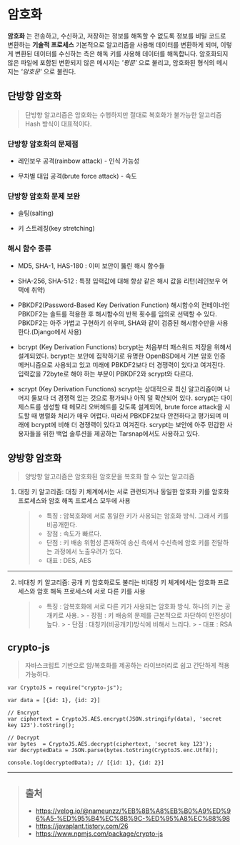 # 암호화
 __암호화__ 는 전송하고, 수신하고, 저장하는 정보를 해독할 수 없도록 정보를 비밀 코드로 변환하는 __기술적 프로세스__  기본적으로 알고리즘을 사용해 데이터를 변환하게 되며, 이렇게 변환된 데이터를 수신하는 측은 해독 키를 사용해 데이터를 해독합니다. 암호화되지 않은 파일에 포함된 변환되지 않은 메시지는 _'평문'_ 으로 불리고, 암호화된 형식의 메시지는 _'암호문'_ 으로 불린다.



## 단방향 암호화

> 단방향 알고리즘은 암호화는 수행하지만 절대로 복호화가 불가능한 알고리즘
Hash 방식이 대표적이다.

### 단방향 암호화의 문제점

 - 레인보우 공격(rainbow attack) - 인식 가능성
    
 - 무차별 대입 공격(brute force attack) - 속도

### 단방향 암호화 문제 보완

- 솔팅(salting)

- 키 스트레칭(key stretching)

### 해시 함수 종류
 - MD5, SHA-1, HAS-180 : 이미 보안이 뚫린 해시 함수들
 - SHA-256, SHA-512 : 특정 입력값에 대해 항상 같은 해시 값을 리턴(레인보우 어택에 취약)

 - PBKDF2(Password-Based Key Derivation Function)
 해시함수의 컨테이너인 PBKDF2는 솔트를 적용한 후 해시함수의 반복 횟수를 임의로 선택할 수 있다. PBKDF2는 아주 가볍고 구현하기 쉬우며, SHA와 같이 검증된 해시함수만을 사용한다.(Django에서 사용)

 - bcrypt (Key Derivation Functions)
 bcrypt는 처음부터 패스워드 저장을 위해서 설계되었다. bcrypt는 보안에 집착하기로 유명한 OpenBSD에서 기본 암호 인증 메커니즘으로 사용되고 있고 미래에 PBKDF2보다 더 경쟁력이 있다고 여겨진다. 입력값을 72byte로 해야 하는 부분이 PBKDF2와 scrypt와 다르다.

 - scrypt (Key Derivation Functions)
 scrypt는 상대적으로 최신 알고리즘이며 나머지 둘보다 더 경쟁력 있는 것으로 평가되나 아직 덜 확산되어 있다. scrypt는 다이제스트를 생성할 때 메모리 오버헤드를 갖도록 설계되어, brute force attack을 시도할 때 병렬화 처리가 매우 어렵다. 따라서 PBKDF2보다 안전하다고 평가되며 미래에 bcrypt에 비해 더 경쟁력이 있다고 여겨진다. scrypt는 보안에 아주 민감한 사용자들을 위한 백업 솔루션을 제공하는 Tarsnap에서도 사용하고 있다.

## 양방향 암호화
> 양방향 알고리즘은 암호화된 암호문을 복호화 할 수 있는 알고리즘

 1. 대칭 키 알고리즘: 대칭 키 체계에서는 서로 관련되거나 동일한 암호화 키를 암호화 프로세스와 암호 해독 프로세스 모두에 사용
    > - 특징 : 암복호화에 서로 동일한 키가 사용되는 암호화 방식. 그래서 키를 비공개한다.
    > - 장점 : 속도가 빠르다.
    > - 단점 : 키 배송 위험성 존재하여 송신 측에서 수신측에 암호 키를 전달하는 과정에서 노출우려가 있다.
    > - 대표 : DES, AES
---

 2. 비대칭 키 알고리즘: 공개 키 암호화로도 불리는 비대칭 키 체계에서는 암호화 프로세스와 암호 해독 프로세스에 서로 다른 키를 사용
    > - 특징 : 암복호화에 서로 다른 키가 사용되는 암호화 방식. 하나의 키는 공개키로 사용.
        > - 장점 : 키 배송의 문제를 근본적으로 차단하여 안전성이 높다.
        > - 단점 : 대칭키(비공개키)방식에 비해서 느리다.
        > - 대표 : RSA

## crypto-js
 > 자바스크립트 기반으로 암/복호화를 제공하는 라이브러리로 쉽고 간단하게 적용 가능하다. 
```
var CryptoJS = require("crypto-js");

var data = [{id: 1}, {id: 2}]

// Encrypt
var ciphertext = CryptoJS.AES.encrypt(JSON.stringify(data), 'secret key 123').toString();

// Decrypt
var bytes  = CryptoJS.AES.decrypt(ciphertext, 'secret key 123');
var decryptedData = JSON.parse(bytes.toString(CryptoJS.enc.Utf8));

console.log(decryptedData); // [{id: 1}, {id: 2}]
```
---

> ## 출처
> - https://velog.io/@nameunzz/%EB%8B%A8%EB%B0%A9%ED%96%A5-%ED%95%B4%EC%8B%9C-%ED%95%A8%EC%88%98
> - https://javaplant.tistory.com/26
> - https://www.npmjs.com/package/crypto-js